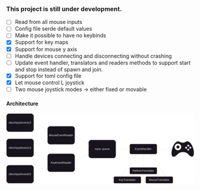 ### This project is still under development.


- [ ] Read from all mouse inputs
- [ ] Config file serde default values
- [ ] Make it possible to have no keybinds
- [x] Support for key maps
- [x] Support for mouse y axis
- [ ] Handle devices connecting and disconnecting without crashing
- [ ] Update event handler, translators and readers methods to support start and stop instead of spawn and join.
- [x] Support for toml config file
- [x] Let mouse control L joystick
- [ ] Two mouse joystick modes -> either fixed or movable

#### Architecture

![](./kbd-gamepad-architecture.png)
